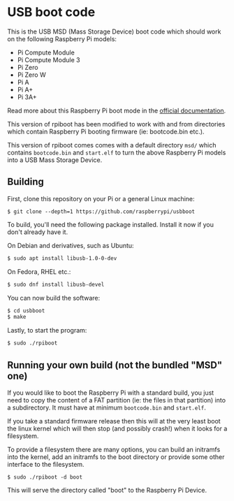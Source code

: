 # USB boot code

This is the USB MSD (Mass Storage Device) boot code which should work on the following Raspberry Pi models:
- Pi Compute Module 
- Pi Compute Module 3
- Pi Zero
- Pi Zero W
- Pi A
- Pi A+
- Pi 3A+

Read more about this Raspberry Pi boot mode in the [official documentation](https://www.raspberrypi.org/documentation/hardware/raspberrypi/bootmodes/device.md).

This version of rpiboot has been modified to work with and from directories which contain Raspberry Pi booting
firmware (ie: bootcode.bin etc.).

This version of rpiboot comes comes with a default directory `msd/` which contains `bootcode.bin` and `start.elf` to turn the above Raspberry Pi models into a USB Mass Storage Device.

## Building

First, clone this repository on your Pi or a general Linux machine:
```
$ git clone --depth=1 https://github.com/raspberrypi/usbboot
```
To build, you'll need the following package installed. Install it now if you don't already have it.

On Debian and derivatives, such as Ubuntu:
```bash
$ sudo apt install libusb-1.0-0-dev
```

On Fedora, RHEL etc.:
```bash
$ sudo dnf install libusb-devel
```

You can now build the software:
```bash
$ cd usbboot
$ make
```
Lastly, to start the program:
```bash
$ sudo ./rpiboot
```

## Running your own build (not the bundled "MSD" one)

If you would like to boot the Raspberry Pi with a standard build, you just need to copy the content of a FAT partition (ie: the files in that partition) into a subdirectory. It must have at minimum `bootcode.bin` and `start.elf`.

If you take a standard firmware release then this will at the very least boot the linux kernel which will then stop
(and possibly crash!) when it looks for a filesystem.

To provide a filesystem there are many options, you can build an initramfs into the kernel, add an initramfs to the boot directory or provide some other interface to the filesystem.

```
$ sudo ./rpiboot -d boot
```

This will serve the directory called "boot" to the Raspberry Pi Device.

